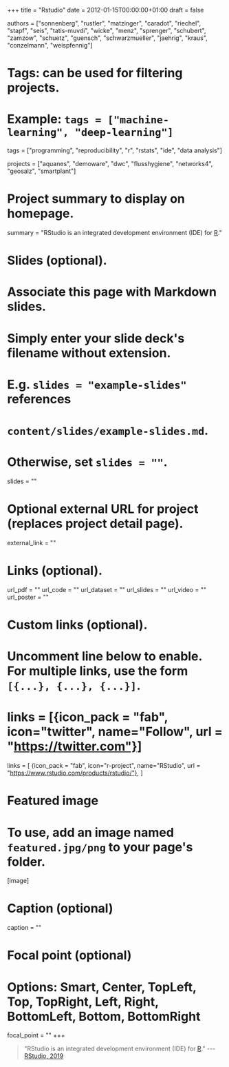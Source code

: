 +++
title = "Rstudio"
date = 2012-01-15T00:00:00+01:00
draft = false

authors = ["sonnenberg", "rustler", "matzinger", "caradot",  "riechel", "stapf", "seis", "tatis-muvdi", "wicke", "menz", "sprenger", "schubert", "zamzow", "schuetz", "guensch", "schwarzmueller",  "jaehrig", "kraus", "conzelmann", "weispfennig"]

# Tags: can be used for filtering projects.
# Example: `tags = ["machine-learning", "deep-learning"]`
tags = ["programming", "reproducibility", "r", "rstats", "ide", "data analysis"]

projects = ["aquanes", "demoware", "dwc", "flusshygiene", "networks4", "geosalz", "smartplant"]

# Project summary to display on homepage.
summary = "RStudio is an integrated development environment (IDE) for [R](../r/)."

# Slides (optional).
#   Associate this page with Markdown slides.
#   Simply enter your slide deck's filename without extension.
#   E.g. `slides = "example-slides"` references 
#   `content/slides/example-slides.md`.
#   Otherwise, set `slides = ""`.
slides = ""

# Optional external URL for project (replaces project detail page).
external_link = ""

# Links (optional).
url_pdf = ""
url_code = ""
url_dataset = ""
url_slides = ""
url_video = ""
url_poster = ""

# Custom links (optional).
#   Uncomment line below to enable. For multiple links, use the form `[{...}, {...}, {...}]`.
# links = [{icon_pack = "fab", icon="twitter", name="Follow", url = "https://twitter.com"}]
links = [
{icon_pack = "fab", icon="r-project", name="RStudio", url = "https://www.rstudio.com/products/rstudio/"},
]

# Featured image
# To use, add an image named `featured.jpg/png` to your page's folder. 
[image]
  # Caption (optional)
  caption = ""

  # Focal point (optional)
  # Options: Smart, Center, TopLeft, Top, TopRight, Left, Right, BottomLeft, Bottom, BottomRight
  focal_point = ""
+++

>"RStudio is an integrated development environment (IDE) for [R](../r/)."
--- [RStudio, 2019](https://www.rstudio.com/products/rstudio/)
